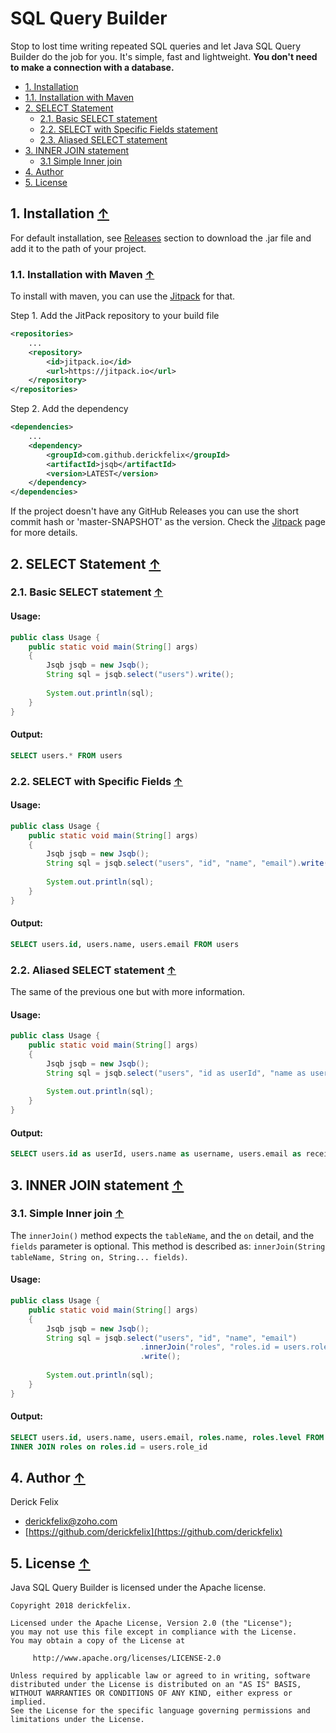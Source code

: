SQL Query Builder
=================

Stop to lost time writing repeated SQL queries and let Java SQL Query Builder do the job for you. It's simple, fast and lightweight. **You don't need to make a connection with a database.** 

<a name="index_block"></a>

* [1. Installation](#block1)
* [1.1. Installation with Maven](#block1.1)
* [2. SELECT Statement](#block2)     
    * [2.1. Basic SELECT statement](#block2.1) 
    * [2.2. SELECT with Specific Fields statement](#block2.2)
    * [2.3. Aliased SELECT statement](#block2.3)
* [3. INNER JOIN statement](#block3)
    * [3.1 Simple Inner join](#block3.1)
* [4. Author](#block4)
* [5. License](#block5)

<a name="block1"></a>
## 1. Installation [↑](#index_block)
For default installation, see [Releases](https://github.com/derickfelix/jsqb/releases) section to download the .jar file and add it to the path of your project.
<a name="block1.1"></a>
### 1.1. Installation with Maven [↑](#index_block)
To install with maven, you can use the [Jitpack](https://jitpack.io/) for that.

Step 1. Add the JitPack repository to your build file
```xml
<repositories>
    ...
    <repository>
        <id>jitpack.io</id>
        <url>https://jitpack.io</url>
    </repository>
</repositories>
```
Step 2. Add the dependency
```xml
<dependencies>
    ...
    <dependency>
        <groupId>com.github.derickfelix</groupId>
        <artifactId>jsqb</artifactId>
        <version>LATEST</version>
    </dependency>
</dependencies>
```
If the project doesn't have any GitHub Releases you can use the short commit hash or 'master-SNAPSHOT' as the version. Check the [Jitpack](https://jitpack.io/) page for more details. 



<a name="block2"></a>
## 2. SELECT Statement [↑](#index_block)

<a name="block2.1"></a>
### 2.1. Basic SELECT statement [↑](#index_block) 
#### Usage:
```java
public class Usage {
    public static void main(String[] args)
    {
        Jsqb jsqb = new Jsqb();
        String sql = jsqb.select("users").write();
    
        System.out.println(sql);
    }
}
```
#### Output:
```sql
SELECT users.* FROM users
```

<a name="block2.2"></a>
### 2.2. SELECT with Specific Fields [↑](#index_block) 
#### Usage:
```java
public class Usage {
    public static void main(String[] args)
    {
        Jsqb jsqb = new Jsqb();
        String sql = jsqb.select("users", "id", "name", "email").write();
    
        System.out.println(sql);
    }
}
```
#### Output:
```sql
SELECT users.id, users.name, users.email FROM users
```

<a name="block2.3"></a>
### 2.2. Aliased SELECT statement [↑](#index_block) 
The same of the previous one but with more information.

#### Usage:
```java
public class Usage {
    public static void main(String[] args)
    {
        Jsqb jsqb = new Jsqb();
        String sql = jsqb.select("users", "id as userId", "name as username", "email as receiver").write();
    
        System.out.println(sql);
    }
}
```
#### Output:
```sql
SELECT users.id as userId, users.name as username, users.email as receiver FROM users
```

<a name="block3"></a>
## 3. INNER JOIN statement [↑](#index_block)

<a name="block3.1"></a>
### 3.1. Simple Inner join [↑](#index_block)
The `innerJoin()` method expects the `tableName`, and the `on` detail, and the `fields` parameter is optional.
This method is described as:
`innerJoin(String tableName, String on, String... fields)`.

#### Usage:
```java
public class Usage {
    public static void main(String[] args)
    {
        Jsqb jsqb = new Jsqb();
        String sql = jsqb.select("users", "id", "name", "email")
                             .innerJoin("roles", "roles.id = users.role_id", "name", "level")
                             .write();
    
        System.out.println(sql);
    }
}
```
#### Output:
```sql
SELECT users.id, users.name, users.email, roles.name, roles.level FROM users 
INNER JOIN roles on roles.id = users.role_id
```

<a name="block4"></a>
## 4. Author [↑](#index_block)
Derick Felix

 - <derickfelix@zoho.com>
 - [https://github.com/derickfelix](https://github.com/derickfelix)


<a name="block5"></a>
## 5. License [↑](#index_block)
Java SQL Query Builder is licensed under the Apache license.

```
Copyright 2018 derickfelix.

Licensed under the Apache License, Version 2.0 (the "License");
you may not use this file except in compliance with the License.
You may obtain a copy of the License at
 
     http://www.apache.org/licenses/LICENSE-2.0
 
Unless required by applicable law or agreed to in writing, software
distributed under the License is distributed on an "AS IS" BASIS,
WITHOUT WARRANTIES OR CONDITIONS OF ANY KIND, either express or implied.
See the License for the specific language governing permissions and
limitations under the License.
```
